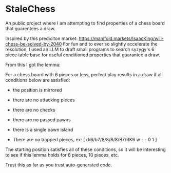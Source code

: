 # StaleChess
An public project where I am attempting to find properties of a chess board that guarentees a draw. 

Inspired by this prediciton market: https://manifold.markets/IsaacKing/will-chess-be-solved-by-2040
For fun and to ever so slightly accelerate the resolution, I used an LLM to draft small programs to search syzygy's 6 piece table base for useful conditioned properties that guarantee a draw.

From this I got the lemma:

For a chess board with 6 pieces or less, perfect play results in a draw if all conditions below are satisfied:

 - the position is mirrored

 - there are no attacking pieces

 - there are no checks

 - there are no passed pawns

 - there is a single pawn island

 - There are no trapped pieces, ex: [ rk6/b7/8/8/8/8/B7/RK6 w - - 0 1 ]

The starting position satisfies all of these conditions, so it will be interesting to see if this lemma holds for 8 pieces, 10 pieces, etc.

Trust this as far as you trust auto-generated code.
